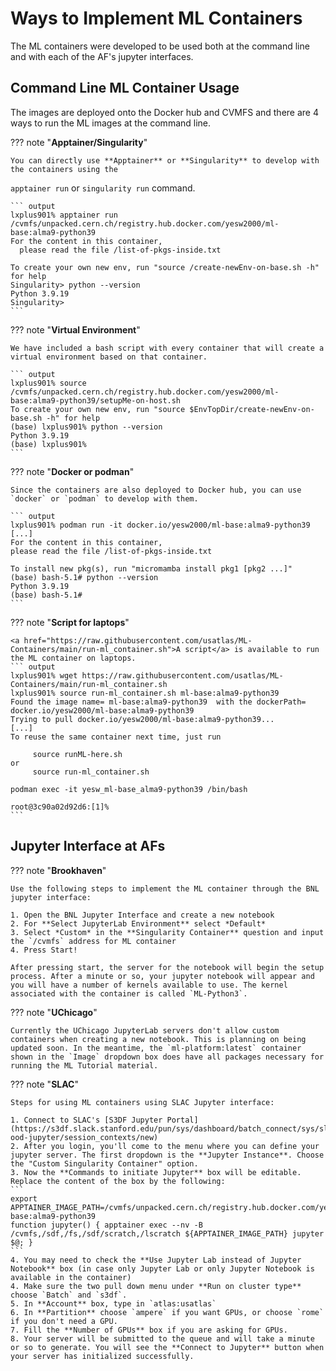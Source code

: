 # Ways to Implement ML Containers

The ML containers were developed to be used both at the command line and with
each of the AF's jupyter interfaces.

## Command Line ML Container Usage

The images are deployed onto the Docker hub and CVMFS and there are 4 ways to
run the ML images at the command line.

??? note "**Apptainer/Singularity**"

    You can directly use **Apptainer** or **Singularity** to develop with the containers using the

`apptainer run` or `singularity run` command.

    ``` output
    lxplus901% apptainer run /cvmfs/unpacked.cern.ch/registry.hub.docker.com/yesw2000/ml-base:alma9-python39
    For the content in this container,
      please read the file /list-of-pkgs-inside.txt

    To create your own new env, run "source /create-newEnv-on-base.sh -h" for help
    Singularity> python --version
    Python 3.9.19
    Singularity>
    ```

??? note "**Virtual Environment**"

    We have included a bash script with every container that will create a virtual environment based on that container.

    ``` output
    lxplus901% source /cvmfs/unpacked.cern.ch/registry.hub.docker.com/yesw2000/ml-base:alma9-python39/setupMe-on-host.sh
    To create your own new env, run "source $EnvTopDir/create-newEnv-on-base.sh -h" for help
    (base) lxplus901% python --version
    Python 3.9.19
    (base) lxplus901%
    ```

??? note "**Docker or podman**"

    Since the containers are also deployed to Docker hub, you can use `docker` or `podman` to develop with them.

    ``` output
    lxplus901% podman run -it docker.io/yesw2000/ml-base:alma9-python39
    [...]
    For the content in this container,
    please read the file /list-of-pkgs-inside.txt

    To install new pkg(s), run "micromamba install pkg1 [pkg2 ...]"
    (base) bash-5.1# python --version
    Python 3.9.19
    (base) bash-5.1#
    ```

??? note "**Script for laptops**"

    <a href="https://raw.githubusercontent.com/usatlas/ML-Containers/main/run-ml_container.sh">A script</a> is available to run the ML container on laptops.
    ``` output
    lxplus901% wget https://raw.githubusercontent.com/usatlas/ML-Containers/main/run-ml_container.sh
    lxplus901% source run-ml_container.sh ml-base:alma9-python39
    Found the image name= ml-base:alma9-python39  with the dockerPath= docker.io/yesw2000/ml-base:alma9-python39
    Trying to pull docker.io/yesw2000/ml-base:alma9-python39...
    [...]
    To reuse the same container next time, just run

         source runML-here.sh
    or
         source run-ml_container.sh

    podman exec -it yesw_ml-base_alma9-python39 /bin/bash

    root@3c90a02d92d6:[1]%
    ```

## Jupyter Interface at AFs

??? note "**Brookhaven**"

    Use the following steps to implement the ML container through the BNL jupyter interface:

    1. Open the BNL Jupyter Interface and create a new notebook
    2. For **Select JupyterLab Environment** select *Default*
    3. Select *Custom* in the **Singularity Container** question and input the `/cvmfs` address for ML container
    4. Press Start!

    After pressing start, the server for the notebook will begin the setup process. After a minute or so, your jupyter notebook will appear and you will have a number of kernels available to use. The kernel associated with the container is called `ML-Python3`.

??? note "**UChicago**"

    Currently the UChicago JupyterLab servers don't allow custom containers when creating a new notebook. This is planning on being updated soon. In the meantime, the `ml-platform:latest` container shown in the `Image` dropdown box does have all packages necessary for running the ML Tutorial material.

??? note "**SLAC**"

    Steps for using ML containers using SLAC Jupyter interface:

    1. Connect to SLAC's [S3DF Jupyter Portal](https://s3df.slack.stanford.edu/pun/sys/dashboard/batch_connect/sys/slack-ood-jupyter/session_contexts/new)
    2. After you login, you'll come to the menu where you can define your jupyter server. The first dropdown is the **Jupyter Instance**. Choose the "Custom Singularity Container" option.
    3. Now the **Commands to initiate Jupyter** box will be editable. Replace the content of the box by the following:
    ```
    export APPTAINER_IMAGE_PATH=/cvmfs/unpacked.cern.ch/registry.hub.docker.com/yesw2000/ml-base:alma9-python39
    function jupyter() { apptainer exec --nv -B /cvmfs,/sdf,/fs,/sdf/scratch,/lscratch ${APPTAINER_IMAGE_PATH} jupyter $@; }
    ```
    4. You may need to check the **Use Jupyter Lab instead of Jupyter Notebook** box (in case only Jupyter Lab or only Jupyter Notebook is available in the container)
    4. Make sure the two pull down menu under **Run on cluster type** choose `Batch` and `s3df`.
    5. In **Account** box, type in `atlas:usatlas`
    6. In **Partition** choose `ampere` if you want GPUs, or choose `rome` if you don't need a GPU.
    7. Fill the **Number of GPUs** box if you are asking for GPUs.
    8. Your server will be submitted to the queue and will take a minute or so to generate. You will see the **Connect to Jupyter** button when your server has initialized successfully.

</p>
